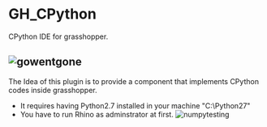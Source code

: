 # GH_CPython
CPython IDE for grasshopper. 


![gowentgone](https://user-images.githubusercontent.com/6969514/28756153-1cd1bc92-7569-11e7-9ce2-75ca52090598.JPG)
-----------

The Idea of this plugin is to provide a component that implements CPython codes inside grasshopper.
- It requires having Python2.7 installed in your machine "C:\Python27\"
- You have to run Rhino as adminstrator at first. 
![numpytesting](https://user-images.githubusercontent.com/6969514/28757043-236a2a28-757b-11e7-8896-91a661a17bc6.JPG)
